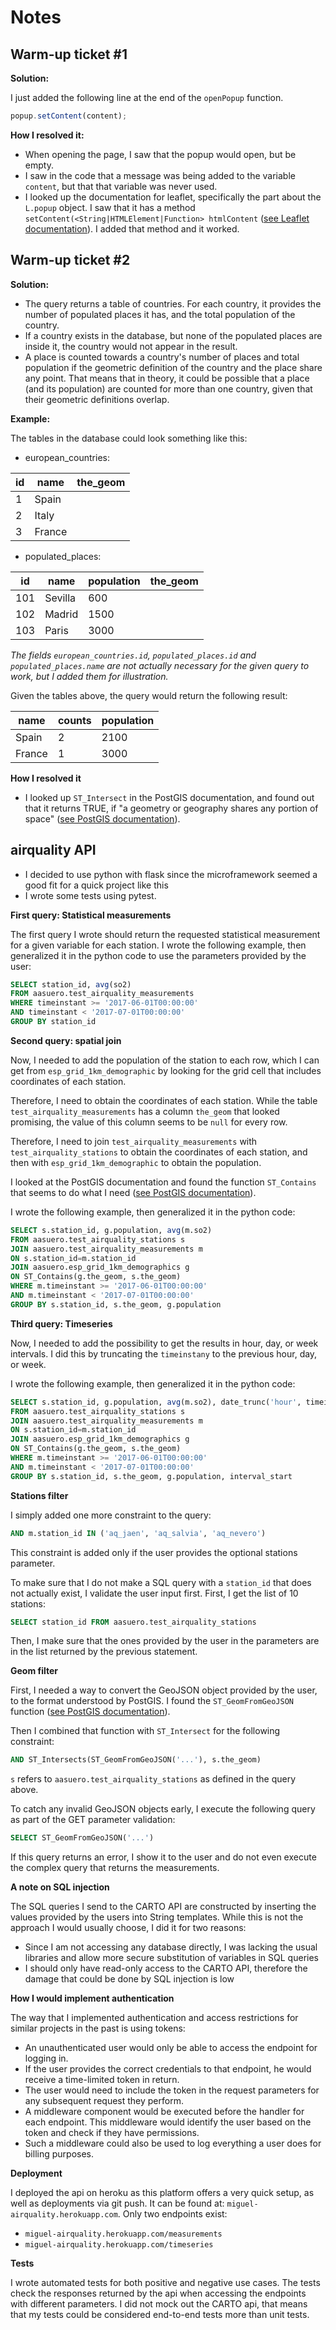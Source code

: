 # Notes

## Warm-up ticket #1

**Solution:**

I just added the following line at the end of the `openPopup` function.

```javascript
popup.setContent(content);
```

**How I resolved it:**

* When opening the page, I saw that the popup would open, but be empty.
* I saw in the code that a message was being added to the variable `content`, but that that variable was never used.
* I looked up the documentation for leaflet, specifically the part about the `L.popup` object. I saw that it has a method `setContent(<String|HTMLElement|Function> htmlContent` ([see Leaflet documentation](https://leafletjs.com/reference-1.7.1.html#popup-setcontent)). I added that method and it worked.

## Warm-up ticket #2

**Solution:**

* The query returns a table of countries. For each country, it provides the number of populated places it has, and the total population of the country. 
* If a country exists in the database, but none of the populated places are inside it, the country would not appear in the result.
* A place is counted towards a country's number of places and total population if the geometric definition of the country and the place share any point. That means that in theory, it could be possible that a place (and its population) are counted for more than one country, given that their geometric definitions overlap.

**Example:**

The tables in the database could look something like this:

* european_countries:

| id   | name   | the_geom  |
| ---- | ------ | --------- |
| 1    | Spain  | <GeoJSON> |
| 2    | Italy  | <GeoJSON> |
| 3    | France | <GeoJSON> |

* populated_places:

| id   | name    | population | the_geom  |
| ---- | ------- | ---------- | --------- |
| 101  | Sevilla | 600        | <GeoJSON> |
| 102  | Madrid  | 1500       | <GeoJSON> |
| 103  | Paris   | 3000       | <GeoJSON> |

*The fields `european_countries.id`, `populated_places.id` and `populated_places.name` are not actually necessary for the given query to work, but I added them for illustration.*

Given the tables above, the query would return the following result:

| name   | counts | population |
| ------ | ------ | ---------- |
| Spain  | 2      | 2100       |
| France | 1      | 3000       |

**How I resolved it**

* I looked up `ST_Intersect` in the  PostGIS documentation, and found out that it returns TRUE, if "a geometry or geography shares any portion of space" ([see PostGIS documentation](https://postgis.net/docs/ST_Intersects.html)).

## airquality API

* I decided to use python with flask since the microframework seemed a good fit for a quick project like this
* I wrote some tests using pytest.

**First query: Statistical measurements**

The first query I wrote should return the requested statistical measurement for a given variable for each station. I wrote the following example, then generalized it in the python code to use the parameters provided by the user:

```sql
SELECT station_id, avg(so2)
FROM aasuero.test_airquality_measurements
WHERE timeinstant >= '2017-06-01T00:00:00'
AND timeinstant < '2017-07-01T00:00:00'
GROUP BY station_id
```

**Second query: spatial join**

Now, I needed to add the population of the station to each row, which I can get from `esp_grid_1km_demographic` by looking for the grid cell that includes coordinates of each station.

Therefore, I need to obtain the coordinates of each station. While the table `test_airquality_measurements` has a column `the_geom` that looked promising, the value of this column seems to be `null` for every row.

Therefore, I need to join  `test_airquality_measurements` with `test_airquality_stations`  to obtain the coordinates of each station, and then with `esp_grid_1km_demographic` to obtain the population.

I looked at the PostGIS documentation and found the function `ST_Contains` that seems to do what I need ([see PostGIS documentation](https://postgis.net/docs/manual-3.1/ST_Contains.html)).

I wrote the following example, then generalized it in the python code:

```sql
SELECT s.station_id, g.population, avg(m.so2)
FROM aasuero.test_airquality_stations s
JOIN aasuero.test_airquality_measurements m
ON s.station_id=m.station_id
JOIN aasuero.esp_grid_1km_demographics g
ON ST_Contains(g.the_geom, s.the_geom)
WHERE m.timeinstant >= '2017-06-01T00:00:00'
AND m.timeinstant < '2017-07-01T00:00:00'
GROUP BY s.station_id, s.the_geom, g.population
```

**Third query: Timeseries**

Now, I needed to add the possibility to get the results in hour, day, or week intervals. I did this by truncating the `timeinstany` to the previous hour, day, or week.

I wrote the following example, then generalized it in the python code:

```sql
SELECT s.station_id, g.population, avg(m.so2), date_trunc('hour', timeinstant) as interval_start
FROM aasuero.test_airquality_stations s
JOIN aasuero.test_airquality_measurements m
ON s.station_id=m.station_id
JOIN aasuero.esp_grid_1km_demographics g
ON ST_Contains(g.the_geom, s.the_geom)
WHERE m.timeinstant >= '2017-06-01T00:00:00'
AND m.timeinstant < '2017-07-01T00:00:00'
GROUP BY s.station_id, s.the_geom, g.population, interval_start
```

**Stations filter**

I simply added one more constraint to the query:

```sql
AND m.station_id IN ('aq_jaen', 'aq_salvia', 'aq_nevero')
```

This constraint is added only if the user provides the optional stations parameter.

To make sure that I do not make a SQL query with a `station_id` that does not actually exist, I validate the user input first. First, I get the list of 10 stations:

 ```sql
SELECT station_id FROM aasuero.test_airquality_stations
 ```

Then, I make sure that the ones provided by the user in the parameters are in the list returned by the previous statement.

**Geom filter**

First, I needed a way to convert the GeoJSON object provided by the user, to the format understood by PostGIS. I found the `ST_GeomFromGeoJSON` function ([see PostGIS documentation](https://postgis.net/docs/ST_GeomFromGeoJSON.html)).

Then I combined that function with `ST_Intersect` for the following constraint:

```sql
AND ST_Intersects(ST_GeomFromGeoJSON('...'), s.the_geom)
```

`s` refers to `aasuero.test_airquality_stations` as defined in the query above.

To catch any invalid GeoJSON objects early, I execute the following query as part of the GET parameter validation:

```sql
SELECT ST_GeomFromGeoJSON('...')
```

If this query returns an error, I show it to the user and do not even execute the complex query that returns the measurements.

**A note on SQL injection**

The SQL queries I send to the CARTO API are constructed by inserting the values provided by the users into String templates. While this is not the approach I would usually choose, I did it for two reasons:

* Since I am not accessing any database directly, I was lacking the usual libraries and allow more secure substitution of variables in SQL queries
* I should only have read-only access to the CARTO API, therefore the damage that could be done by SQL injection is low

**How I would implement authentication**

The way that I implemented authentication and access restrictions for similar projects in the past is using tokens:

* An unauthenticated user would only be able to access the endpoint for logging in.
* If the user provides the correct credentials to that endpoint, he would receive a time-limited token in return.
* The user would need to include the token in the request parameters for any subsequent request they perform.
* A middleware component would be executed before the handler for each endpoint. This middleware would identify the user based on the token and check if they have permissions.
* Such a middleware could also be used to log everything a user does for billing purposes.

**Deployment**

I deployed the api on heroku as this platform offers a very quick setup, as well as deployments via git push. It can be found at: `miguel-airquality.herokuapp.com`. Only two endpoints exist:

* `miguel-airquality.herokuapp.com/measurements`
* `miguel-airquality.herokuapp.com/timeseries`

**Tests**

I wrote automated tests for both positive and negative use cases. The tests check the responses returned by the api when accessing the endpoints with different parameters. I did not mock out the CARTO api, that means that my tests could be considered end-to-end tests more than unit tests.